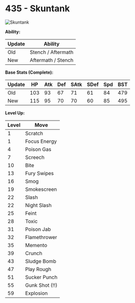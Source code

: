 # 435 - Skuntank
![][435]

**Ability:**

Update | Ability
---    | ---
Old    | Stench / Aftermath
New    | Aftermath / Stench

**Base Stats (Complete):**

Update | HP | Atk | Def | SAtk | SDef | Spd | BST
---    | ---| --- | --- | ---  | ---  | --- | ---
Old    | 103 |  93 |  67 |  71  |  61  |  84  |  479
New    | 115 |  95 |  70 |  70  |  60  |  85  |  495

**Level Up:**

Level | Move
---   | ---
  1   | Scratch
  1   | Focus Energy
  4   | Poison Gas
  7   | Screech
 10   | Bite
 13   | Fury Swipes
 16   | Smog
 19   | Smokescreen
 22   | Slash
 22   | Night Slash
 25   | Feint
 28   | Toxic
 31   | Poison Jab
 32   | Flamethrower
 35   | Memento
 39   | Crunch
 43   | Sludge Bomb
 47   | Play Rough
 51   | Sucker Punch
 55   | Gunk Shot (!!)
 59   | Explosion



[435]: https://raw.githubusercontent.com/PokeAPI/sprites/master/sprites/pokemon/435.png "Skuntank"
